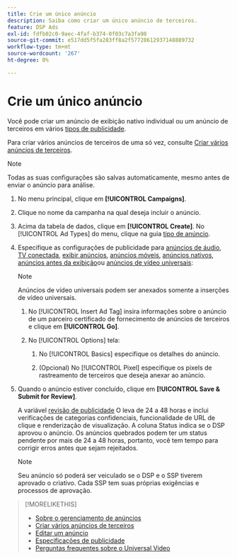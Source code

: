 ```yaml
---
title: Crie um único anúncio
description: Saiba como criar um único anúncio de terceiros.
feature: DSP Ads
exl-id: fdfb02c0-9aec-4faf-b374-0f03c7a3fa98
source-git-commit: e517dd5f5fa283ff8a2f57728612937148889732
workflow-type: tm+mt
source-wordcount: '267'
ht-degree: 0%

---
```


# Crie um único anúncio

Você pode criar um anúncio de exibição nativo individual ou um anúncio de terceiros em vários [tipos de publicidade](ad-about.md#ad-types).

Para criar vários anúncios de terceiros de uma só vez, consulte [Criar vários anúncios de terceiros](ad-create-multiple.md).

>[!NOTE]
>
>Todas as suas configurações são salvas automaticamente, mesmo antes de enviar o anúncio para análise.

1. No menu principal, clique em **[!UICONTROL Campaigns]**.

1. Clique no nome da campanha na qual deseja incluir o anúncio.

1. Acima da tabela de dados, clique em **[!UICONTROL Create]**. No [!UICONTROL Ad Types] do menu, clique na guia [tipo de anúncio](ad-about.md#ad-types).

1. Especifique as configurações de publicidade para [anúncios de áudio](ad-settings-audio.md), [TV conectada](ad-settings-connected-tv.md), [exibir anúncios](ad-settings-display.md), [anúncios móveis](ad-settings-mobile.md), [anúncios nativos](ad-settings-native.md), [anúncios antes da exibição](ad-settings-pre-roll.md)ou [anúncios de vídeo universais](ad-settings-universal-video.md):

   >[!NOTE]
   >
   >Anúncios de vídeo universais podem ser anexados somente a inserções de vídeo universais.

   1. No [!UICONTROL Insert Ad Tag] insira informações sobre o anúncio de um parceiro certificado de fornecimento de anúncios de terceiros e clique em **[!UICONTROL Go]**.

   1. No [!UICONTROL Options] tela:

      1. No [!UICONTROL Basics] especifique os detalhes do anúncio.

      1. (Opcional) No [!UICONTROL Pixel] especifique os pixels de rastreamento de terceiros que deseja anexar ao anúncio.

1. Quando o anúncio estiver concluído, clique em **[!UICONTROL Save & Submit for Review]**.

   A variável [revisão de publicidade](ad-about.md) O leva de 24 a 48 horas e inclui verificações de categorias confidenciais, funcionalidade de URL de clique e renderização de visualização. A coluna Status indica se o DSP aprovou o anúncio. Os anúncios quebrados podem ter um status pendente por mais de 24 a 48 horas, portanto, você tem tempo para corrigir erros antes que sejam rejeitados.

   >[!NOTE]
   >
   >Seu anúncio só poderá ser veiculado se o DSP e o SSP tiverem aprovado o criativo. Cada SSP tem suas próprias exigências e processos de aprovação.

>[!MORELIKETHIS]
>
>* [Sobre o gerenciamento de anúncios](ad-about.md)
>* [Criar vários anúncios de terceiros](ad-create-multiple.md)
>* [Editar um anúncio](ad-edit.md)
>* [Especificações de publicidade](ad-specs.md)
>* [Perguntas frequentes sobre o Universal Video](/help/dsp/campaign-management/faq-universal-video.md)
